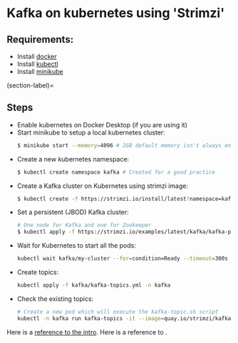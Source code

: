 # Kafka on kubernetes using 'Strimzi'

## Requirements:
- Install [docker](https://docs.docker.com/engine/install/)
- Install [kubectl](https://kubernetes.io/docs/tasks/tools/)
- Install [minikube](https://minikube.sigs.k8s.io/docs/start/)

(section-label)=
## Steps
- Enable kubernetes on Docker Desktop (if you are using it)
- Start minikube to setup a local kubernetes cluster:
    ```sh
    $ minikube start --memory=4096 # 2GB default memory isn't always enough
    ```
- Create a new kubernetes namespace:
    ```sh
    $ kubectl create namespace kafka # Created for a good practice
    ```
- Create a Kafka cluster on Kubernetes using strimzi image:
    ```sh
    $ kubectl create -f https://strimzi.io/install/latest?namespace=kafka -n kafka
    ```
- Set a persistent (JBOD) Kafka cluster:
    ```sh
    # One node for Kafka and one for Zookeeper  
    $ kubectl apply -f https://strimzi.io/examples/latest/kafka/kafka-persistent-single.yaml -n kafka
    ```
- Wait for Kubernetes to start all the pods:
    ```sh
    kubectl wait kafka/my-cluster --for=condition=Ready --timeout=300s -n kafka
    ```
- Create topics:
    ```sh
    kubectl apply -f kafka/kafka-topics.yml -n kafka
    ```
- Check the existing topics:
    ```sh
    # Create a new pod which will execute the kafka-topic.sh script
    kubectl -n kafka run kafka-topics -it --image=quay.io/strimzi/kafka:0.24.0-kafka-2.8.0 --rm=true --restart=Never -- bin/kafka-topics.sh --list --bootstrap-server my-cluster-kafka-bootstrap:9092
    ```

Here is a [reference to the intro](intro.md). Here is a reference to [](section-label).
